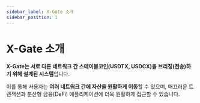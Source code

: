 ```yaml
---
sidebar_label: X-Gate 소개
sidebar_position: 1
---
```


# X-Gate 소개

**X-Gate는 서로 다른 네트워크 간 스테이블코인(USDTX, USDCX)을 브리징(전송)하기 위해 설계된 시스템**입니다.

이를 통해 사용자는 **여러 네트워크 간에 자산을 원활하게 이동**할 수 있으며, 매끄러운 트랜잭션과 분산형 금융(DeFi) 애플리케이션에 더욱 원활하게 접근할 수 있습니다.